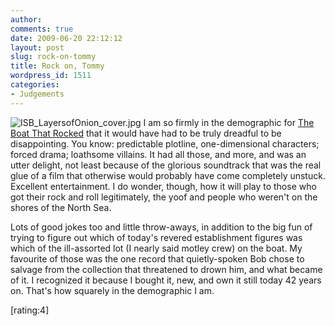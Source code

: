 ```yaml
---
author:
comments: true
date: 2009-06-20 22:12:12
layout: post
slug: rock-on-tommy
title: Rock on, Tommy
wordpress_id: 1511
categories:
- Judgements
---
```


![ISB_LayersofOnion_cover.jpg](/uploads/2009/06/isb-layersofonion-cover.jpg) I am so firmly in the demographic for [The Boat That Rocked](http://www.imdb.com/title/tt1131729/) that it would have had to be truly dreadful to be disappointing. You know: predictable plotline, one-dimensional characters; forced drama; loathsome villains. It had all those, and more, and was an utter delight, not least because of the glorious soundtrack that was the real glue of a film that otherwise would probably have come completely unstuck. Excellent entertainment. I do wonder, though, how it will play to those who got their rock and roll legitimately, the yoof and people who weren't on the shores of the North Sea.

Lots of good jokes too and little throw-aways, in addition to the big fun of trying to figure out which of today's revered establishment figures was which of the ill-assorted lot (I nearly said motley crew) on the boat. My favourite of those was the one record that quietly-spoken Bob chose to salvage from the collection that threatened to drown him, and what became of it. I recognized it because I bought it, new, and own it still today 42 years on. That's how squarely in the demographic I am.

[rating:4]  

